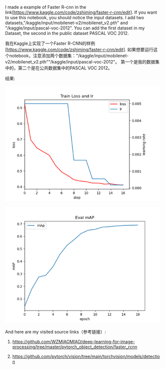 I made a example of Faster R-cnn in the link[https://www.kaggle.com/code/zshiming/faster-r-cnn/edit].
If you want to use this notebook, you should notice the input datasets. I add two datasets,"/kaggle/input/mobilenet-v2/mobilenet_v2.pth" and "/kaggle/input/pascal-voc-2012".
You can add the first dataset in my Dataset, the second in the public dataset PASCAL VOC 2012.

我在Kaggle上实现了一个Faster R-CNN的样例[https://www.kaggle.com/code/zshiming/faster-r-cnn/edit].
如果想要运行这个notebook，注意添加两个数据集："/kaggle/input/mobilenet-v2/mobilenet_v2.pth""/kaggle/input/pascal-voc-2012"。
第一个是我的数据集中的，第二个是在公共数据集中的PASCAL VOC 2012。

结果:

![损失](./loss_and_lr20230727-084555.png)

![准确率](./mAP.png)

And here are my visited source links（参考链接）:
1. https://github.com/WZMIAOMIAO/deep-learning-for-image-processing/tree/master/pytorch_object_detection/faster_rcnn

2. https://github.com/pytorch/vision/tree/main/torchvision/models/detection
